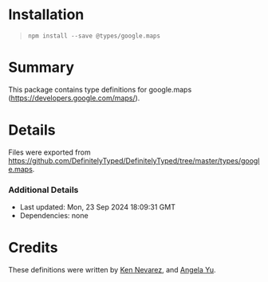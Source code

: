 # Installation
> `npm install --save @types/google.maps`

# Summary
This package contains type definitions for google.maps (https://developers.google.com/maps/).

# Details
Files were exported from https://github.com/DefinitelyTyped/DefinitelyTyped/tree/master/types/google.maps.

### Additional Details
 * Last updated: Mon, 23 Sep 2024 18:09:31 GMT
 * Dependencies: none

# Credits
These definitions were written by [Ken Nevarez](https://github.com/kwnevarez), and [Angela Yu](https://github.com/wangela).

